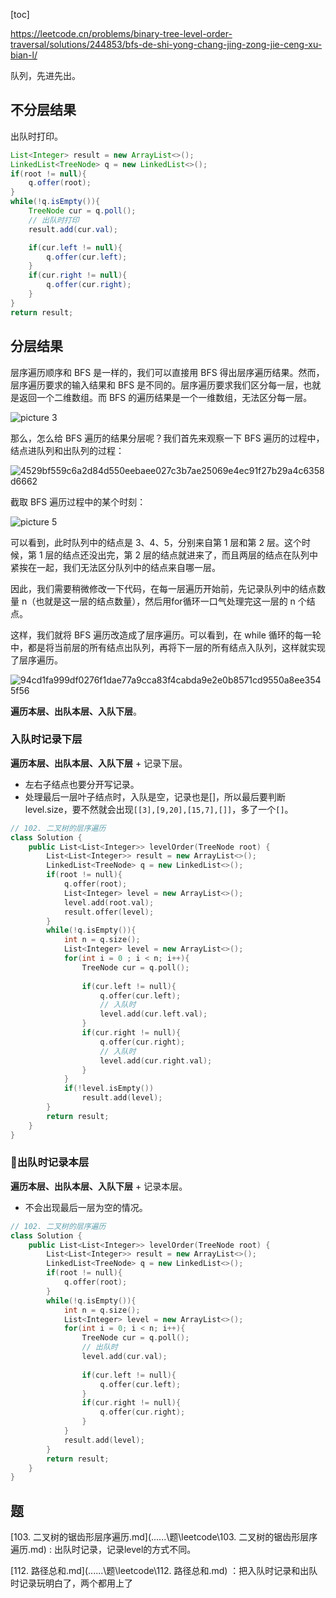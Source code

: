 [toc]

https://leetcode.cn/problems/binary-tree-level-order-traversal/solutions/244853/bfs-de-shi-yong-chang-jing-zong-jie-ceng-xu-bian-l/

队列，先进先出。


## 不分层结果
出队时打印。
```java
List<Integer> result = new ArrayList<>();
LinkedList<TreeNode> q = new LinkedList<>();
if(root != null){
    q.offer(root);
}
while(!q.isEmpty()){
    TreeNode cur = q.poll();
    // 出队时打印
    result.add(cur.val);

    if(cur.left != null){
        q.offer(cur.left);
    }
    if(cur.right != null){
        q.offer(cur.right);
    }
}
return result;
```
## 分层结果

层序遍历顺序和 BFS 是一样的，我们可以直接用 BFS 得出层序遍历结果。然而，层序遍历要求的输入结果和 BFS 是不同的。层序遍历要求我们区分每一层，也就是返回一个二维数组。而 BFS 的遍历结果是一个一维数组，无法区分每一层。

![picture 3](https://cdn.jsdelivr.net/gh/sword4869/pic1@main/images202406132314449.png)  

那么，怎么给 BFS 遍历的结果分层呢？我们首先来观察一下 BFS 遍历的过程中，结点进队列和出队列的过程：

![4529bf559c6a2d84d550eebaee027c3b7ae25069e4ec91f27b29a4c6358d6662](https://cdn.jsdelivr.net/gh/sword4869/pic1@main/images202406132315072.gif)

截取 BFS 遍历过程中的某个时刻：

![picture 5](https://cdn.jsdelivr.net/gh/sword4869/pic1@main/images202406132314711.png)  

可以看到，此时队列中的结点是 3、4、5，分别来自第 1 层和第 2 层。这个时候，第 1 层的结点还没出完，第 2 层的结点就进来了，而且两层的结点在队列中紧挨在一起，我们无法区分队列中的结点来自哪一层。

因此，我们需要稍微修改一下代码，在每一层遍历开始前，先记录队列中的结点数量 n（也就是这一层的结点数量），然后用for循环一口气处理完这一层的 n 个结点。

这样，我们就将 BFS 遍历改造成了层序遍历。可以看到，在 while 循环的每一轮中，都是将当前层的所有结点出队列，再将下一层的所有结点入队列，这样就实现了层序遍历。

![94cd1fa999df0276f1dae77a9cca83f4cabda9e2e0b8571cd9550a8ee3545f56](https://cdn.jsdelivr.net/gh/sword4869/pic1@main/images202406132314251.gif)

**遍历本层、出队本层、入队下层**。

### 入队时记录下层

**遍历本层、出队本层、入队下层** + 记录下层。

- 左右子结点也要分开写记录。
- 处理最后一层叶子结点时，入队是空，记录也是[]，所以最后要判断level.size，要不然就会出现`[[3],[9,20],[15,7],[]]`，多了一个`[]`。

```cpp
// 102. 二叉树的层序遍历
class Solution {
    public List<List<Integer>> levelOrder(TreeNode root) {
        List<List<Integer>> result = new ArrayList<>();
        LinkedList<TreeNode> q = new LinkedList<>();
        if(root != null){
            q.offer(root);
            List<Integer> level = new ArrayList<>();
            level.add(root.val);
            result.offer(level);
        }
        while(!q.isEmpty()){
            int n = q.size();
            List<Integer> level = new ArrayList<>();
            for(int i = 0 ; i < n; i++){
                TreeNode cur = q.poll();
                
                if(cur.left != null){
                    q.offer(cur.left);
                    // 入队时
                    level.add(cur.left.val);
                }
                if(cur.right != null){
                    q.offer(cur.right);
                    // 入队时
                    level.add(cur.right.val);
                }
            }
            if(!level.isEmpty())
                result.add(level);
        }
        return result;
    }
}
```

### 🚀出队时记录本层

**遍历本层、出队本层、入队下层** + 记录本层。

- 不会出现最后一层为空的情况。
```cpp
// 102. 二叉树的层序遍历
class Solution {
    public List<List<Integer>> levelOrder(TreeNode root) {
        List<List<Integer>> result = new ArrayList<>();
        LinkedList<TreeNode> q = new LinkedList<>();
        if(root != null){
            q.offer(root);
        }
        while(!q.isEmpty()){
            int n = q.size();
            List<Integer> level = new ArrayList<>();
            for(int i = 0; i < n; i++){
                TreeNode cur = q.poll();
                // 出队时
                level.add(cur.val);
                
                if(cur.left != null){
                    q.offer(cur.left);
                }
                if(cur.right != null){
                    q.offer(cur.right);
                }
            }
            result.add(level);
        }
        return result;
    }
}
```
## 题

 [103. 二叉树的锯齿形层序遍历.md](..\..\..\题\leetcode\103. 二叉树的锯齿形层序遍历.md) : 出队时记录，记录level的方式不同。

 [112. 路径总和.md](..\..\..\题\leetcode\112. 路径总和.md) ：把入队时记录和出队时记录玩明白了，两个都用上了

